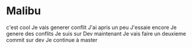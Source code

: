 # Malibu
c'est cool
Je vais generer conflit
J'ai apris un peu
J'essaie encore
Je genere des conflits
Je suis sur Dev maintenant
Je vais faire un deuxieme commit sur dev
Je continue à master